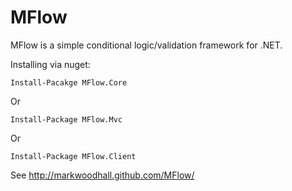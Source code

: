 MFlow
=====

MFlow is a simple conditional logic/validation framework for .NET. 

Installing via nuget:

	Install-Pacakge MFlow.Core 
	
Or

	Install-Package MFlow.Mvc

Or

	Install-Package MFlow.Client
	
See http://markwoodhall.github.com/MFlow/